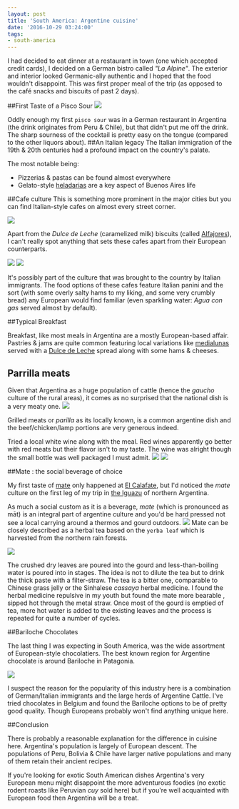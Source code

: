 ```yaml
---
layout: post
title: 'South America: Argentine cuisine'
date: '2016-10-29 03:24:00'
tags:
- south-america
---
```


I had decided to eat dinner at a restaurant in town (one which accepted credit cards), I decided on a German bistro called *"La Alpine"*. The exterior and interior looked Germanic-ally authentic and I hoped that the food wouldn't disappoint. This was first proper meal of the trip (as opposed to the café snacks and biscuits of past 2 days).

##First Taste of a Pisco Sour
<img src="https://lh3.googleusercontent.com/doDtiTItVA9dOxSHDEp4O8cpnG-qc0xJjNqoJYdZpxYMkDTJSoW_MloQM1bLBzc-5UxwE_NCHYs88-AS6-ejHhpaFWdhPXdMb5DQWSG7OXzob4LifCOYcYoOUX5PKe2qmvRnjmC5qd1oEknK1QOzNRxRkMXD7CUbQgrhGFBDeV0mVH9piTR5b10pdfli4il5OkW0BLJeDiis94OX2qESPWv200OYHpEqcfkZUMdR9Jxy8zE037nfTFhnwD-Ie_BioLsOUXNW5XPNjNl5jqgx7sDih2FBnllnAchleuU9nl3n9pI66LIGD87ZIWi4zdjMk2mApbDGIiqDllSjhefXR-NYX90E2ZUf1wGJrJ7etCs_tgbw51C4hcc2-gDYpFL-gHIYO9xN5U-woIwZVsvrR1Qlq4W2XWPXQfoAR5jwNMsxg31KNvvbaq3xh6GU9jVeNoqmz3M37w38MZoiFCQKd7_KCYwRUN2APapdqO1_Jb8Y0acMDDQkReO8jwZ8jyMCK2YR6MFJ83z4owd5wBkQIXuiToK3MXWpcYgrBiybXsmF936uTFZRcqPCy_MXjtETLNtt4hp7-oeMgzl5aebKI47icr0IkJ_kBPGJQjZQSw=w386-h686-no"/>

Oddly enough my first `pisco sour` was in a German restaurant in Argentina (the drink originates from Peru & Chile), but that didn't put me off the drink. The sharp sourness of the cocktail is pretty easy on the tongue (compared to the other liquors about).
##An Italian legacy
The Italian immigration of the 19th & 20th centuries had a profound impact on the country's palate. 

The most notable being:

* Pizzerias & pastas can be found almost everywhere
* Gelato-style [heladarias](https://www.lonelyplanet.com/argentina/buenos-aires/travel-tips-and-articles/buenos-aires-best-scoop-an-argentine-ice-cream-taste-off) are a key aspect of Buenos Aires life

##Cafe culture
This is something more prominent in the major cities but you can find Italian-style cafes on almost every street corner. 

<img src="https://lh3.googleusercontent.com/Q7VbKZo-1h6Cv0pGopnPyZQe-_zCEXrq-LO1xUOb4RM2RheJH5t3TlfQfy4aLRTl0dat6Foi8I3y0BKt9XuSG3tLdh4pKJh8XuXxu8SRdK5c3O_llazz0jG8ryImC02X4d5eLdoKd234f1tKXcX9IuFLyymnDbJQ2l9tzGBD5r5-UwIOcVKMTdPSPGhHiG1AaYXNbC18v7takeovbG50FZaAhdsCrHgfkIpTc3XEzMJX4CzkeaGQU7A80BfXYrSm3X_OC08LkIQNo3nCcUddE8c8921rMfPoaej9MAd2Adl4MPUQPzqyB-N07MpufsYT2pAqaN41nCFPJ-BFJ6UFyrwfhTff5XN6_unLkWfGAL2yL6Cib8cRYKKRdlgyD4w0getLlGIqARwKi6YcZc9VaacaFI1W78XCMJQsimOyUUMjEmpBZUBTQuIfAkwBPtoIAaJrsfmo0x8m_p4mgHU37_YiG5ayW13scm0S1GN7PY189KcPkPjyqEcraIupNx-p3W2i_xhIME3Um7reaRkF-bSzB4sf5XvTLBxQRaqB97cA1kSS3sBQ2owAhUUGik_Dzp_DO_K4YIT4JOeWd1FzHh-LTkqregMltoDJlSFG8A=w551-h979-no"/>

Apart from the *Dulce de Leche* (caramelized milk) biscuits (called [Alfajores](http://www.chowhound.com/recipes/alfajores-28373)), I can't really spot anything that sets these cafes apart from their European counterparts. 

<img src="https://lh3.googleusercontent.com/YFG0eE_3Z_SGdUrZry1D40ZNf1D3kb8yA1FUCBmMq3om7bfFJRs2mLFgRDLKDcVGS2twSQq4yx5ztYWIwjMEiq9IbEKWRPZoU-jF1_16X4Zn5ohY7OFTW168pB-V11BridbEVXSt6rRhZoyaMkaNuv2ulf2kTSLshvEck7EjA6DQQvH8TQCWCCCqDoi2KITNkFpH2_V9J0-QWDjEe-Jj8DCiq89kWTo7hI0l10QORj0arvvbhXD67_kmGO61pUm2cpMkQ164UUc72ULHD13L8xQpw7CTyzw_Zlz8VqQJxYhUhsS4elCFB5bje0PUT6OH3l8oXsGM8J4JOHAQhdlPrPvJRHTpZq1zi5qvjCKCh5aZ5Zdp-nRfI8bjoVqee17FWMmf1AdRfo999XfLF3xnrxw4NS01-eibV9UsvF2JGRrXCxF7vO9TXx-WSwr7nt4w8tvkVBCDGTZDMrHumn1hBjeggO99pLlNgwoWCej1OabOz3mpdiw3dz78PEBFKE2fTYp--rF2FBy9OnfKlHiwlEQAJSMVUl2BDG7TPkcItA_dIBURcczssXtMSo4lw5Te2BWy9y9rb12FRbeNkpIUSGLDntLg7mR4UvnxV9oQdg=w1220-h686-no"/>

<img src="https://lh3.googleusercontent.com/gqQb7ycibtw03V1yCLsXZsydATHWH1UY203b3Ag-2IjWtEPXyW8Bli4zNreUcSNpP4kX_EPbLUFrZ83kzRWyM2-dyHuGIGHNoUhZNBmdz65azMzY1ZWegG512_8s9xtL__CkP2qBjnDe7MEt46aKVFxFYlS3_4gyjwb4y8StIX_dPtjLAWKsPm5SpG3T5RvrwhbvXneFs8DE8owpQtxaXaY5oXiGpvAwuJDBYnx9dHAVXSNq4DVI7Xk288GkT33z-opdxSgeXEi3xG8AQox9vbCo_ry8kQljHM6S1DjoQASy_yOBLf9Jva0SuOdAXtqvQSPJrF2haEvwG20L89vbkJdw4aP0UpPPgwkj3ZNP5Meu6t7ZKDxPeFGilGI_HvjK1HUV4sgLo4EFFf8sdWhHuAWpW0aWHa5Uw_mlNx3ln0ZKisJbA80zi8R_aFckPYOBycsQY6FLX125bgq-ED194WFdpJQi0NwSb7Jp4BnMtHQQQRDGnXv_zk5McH1pKsuXZnHHssdUJp7mzPn3QF__D0J-PjJWTgnqF1gLCHdeiGF58DhGHHXcfikeV_OjYrirlulBhj0I5yUoj0yoZWS546DGazyBlfVvSQJD2YlYsg=w1741-h979-no"/>

It's possibly part of the culture that was brought to the country by Italian immigrants. The food options of these cafes feature Italian panini and the sort (with some overly salty hams to my liking, and some very crumbly bread) any European would find familiar (even sparkling water: *Agua con gas* served almost by default).

##Typical Breakfast

Breakfast, like most meals in Argentina are a mostly European-based affair. Pastries & jams are quite common featuring local variations like [medialunas](http://rebeccasinternationalkitchen.com/medialunas-argentinian-croissants/) served with a [Dulce de Leche](https://en.wikipedia.org/wiki/Dulce_de_leche) spread along with some hams & cheeses.

## Parrilla meats

Given that Argentina as a huge population of cattle (hence the *gaucho* culture of the rural areas), it comes as no surprised that the national dish is a very meaty one.
<img src="https://lh3.googleusercontent.com/4RTnDas5sIB-NfMIRYwkqPV-1fKwAHp4XiOSODq366QGpcmQe3A80qwn8Cx4SaZahmcqAQVYiNFbdzjA28eyn7hGAC84QZCpOvfQRJKMmvo3KIktav-Q4gyfVv7v9-cxY1p-vsZAvjY05FTvz9WmhHD6SvJSZr9SSFBbyIR7BVMGHkc1WULe1WlAtKHq2qdizcVSAKdHBvAjJMGZFt-QYGQErDjLoi94mpyLNaN9NhW4sSuIOvmKdcZm2SmybMheIKzhG7AdAEXkVO7Zo3CtpFbkHCoShfbVSZhsWopE3Omi98kyAKr0AjXs54-1wj5AYBmsq-GfinPzFqNeVZEsgKdIk0Y-SbUTMycflsxcgXRWFlVCDqgRR5AVRpL4Ks8ls1CBE19jxnzLIv1RdqI75JjprW3qYDEScULkFxgCeB2b71OS8WQ7lPhhhdMcld5DuGae1A-flDX9DHIL2qK-a5kpP7bdYHOc2-AstHNpWlJ5iYB6eOc_av-qA-TGntsoWfBvFAD5ECmhq2WuGVM22GmipuD0BjDt1KKmS2wtuEU3X3qb-8E41gW-_HkV_a-zbQjRgNviYlyN_l0LEl04ZbTV9qLaASQm4MaBAHOIAg=w1220-h686-no"/>

Grilled meats or *parilla* as its locally known, is a common argentine dish and the beef/chicken/lamp portions are very generous indeed.

Tried a local white wine along with the meal. Red wines apparently go better with red meats but their flavor isn't to my taste. The wine was alright though the small bottle was well packaged I must admit.
<img src="https://lh3.googleusercontent.com/k5myJNDnAdKxrmI4pU_kTzC6xOCrHHPeZ0a1dgUJF4UH4icp-dhQSPtz27vlNQgtwVqBp41-5RD7T2TjlqotCLfeZoj6VOQSWefZrCmCm6bUqs-SistFNkssBRkXeYwYFvk5izKN2HI9mXvpU_XSJbF0lCIUJg9nF1zim9Y_ErC23Q2oucl_Gq6XmdBlKiHhNr1uegUOVS62VbAXkwXs7q19-EF73nxt-mXSFp2NK27dNkAClkoZ7smtWriKtzNfIpeK30KKuZxJVj527qMg5eJcCZzDN_RhbZwL1UO8vMVbtE_iF_XVLidfTlYM-ot4ydUm98NPjhZ1x8_y96TL06n6b4G5-FqntEIhW5V_fAmijksDV3EsY1EhuhSWoKcFv9N68UMyj2wjJSo2IHuesYI8XLRGthgD0ONDR9dwocIStCIAqs_18AndwlZVbhvpaI3jprYvZZa-5CvYVMUndJPPcW4WOJ-KBZLilCR7_qxH7Mazl7fD0kQpsjMcJmTZxe66InCPIbmKGeEi0NcJSIy5evYPPq5v2PiJHeH_LThX5tv1UTTpysgIQj9twQ8oCdhQ3DKGE58a7w4piB9Zbd8EoNUpLUt7bAFZ2PRoug=w386-h686-no"/>
<img src="https://lh3.googleusercontent.com/gzbudh9XlGdAbJMqdyzSAMa1Hn5grwu-H8fFUB46Kg9ThtFnUMa9zM_Vc6MyMS3EsC3ZNqYUI9MZ9wyw06YDiciLJA4AyXwzOPxvCwk9hDoy8A9CT7MqwHTPc05hS8-ROSPgp8DlSQMYLUa57G49m1lKPRSraYKgL-bsuDe2YVshshykMTWIXsYRujQIP0i07wXMy5dHl6PriNc7VdCsOUss1XuEOTHhz-KbfrP9idY-AHxiOJ1PJZaxAwjUeQRHZ3Z_wX2vTdObzVvoYOpPpu_8pAWq5FW7ridNlhXeYYJzRT3VHcJh6PIUOhDbqVXWGhma25vcn2BijO8ir3T14CMGMZzM1I310Pma4ZbG92zH2eFwu06-jJvo3_QoqGkjuRoD-XSZ12u0_KhZYmlj6hDDKj5-sLl2G7xtaUfflYS5xKE49hqZJR1RX2l9-vfW-ra1lzLH839N9qAIuGde7LGnaB04ILvBWpZ43LTYxcbBtp3xuWvJkd-ZGk1OQ8xHgcsBtGKAjyKxCrmBLuC2Cy4iHjGRPJg283sIkWVQ9G0qNN2KAzZsWtu5S_iyG-nAC0R_3_EQsEoNEH7gIvs8mrrAUQ8bRDpKNsp99_wp1w=w386-h686-no"/>

##Mate : the social beverage of choice	

My  first taste of [mate](https://en.wikipedia.org/wiki/Mate_(beverage)) only happened at [El Calafate](https://www.lonelyplanet.com/argentina/patagonia/el-calafate), but I'd noticed the *mate* culture on the first leg of my trip in [the Iguazu](/2016/08/12/south-america-iguazu-falls-day-2/) of northern Argentina.

As much a social custom as it is a beverage, *mate* (which is pronounced as māt) is an integral part of argentine culture and you'd be hard pressed not see a local carrying around a thermos and gourd outdoors.
<img src="https://lh3.googleusercontent.com/T27DFRLWCorMPFiAI0pvS0K-d8thXa_l7NROioc2VB-djrvzOqqZCLmua4OcvKcMRa0QjvWRE0focCj8EPdWIXQdxnfZueM7y9Y5ei20NCjKHjeXJGPfUb6fJPQrLkIVepgy2rE8yNgbELl6GNcliJvxtaLS9cscVFb2Wyx6EFe1CpPpgihny0EGK5EllBdvNqZes7odkTETQFIRK0IOdTfdbtY5V_rWH2teNT7vwNTC4y53vsY5uCdGUAb3rZ79v6-BejmfUE3-4f5Me8VMYl8ABflNi7rbborP2OwqsD5BQ0q7MfNc0fFSlYQ2LqJauXg117Dt-WeKnES9B0xNR5gY4BUUXdbgHc-9FO7pLKbvbAs89UDgxb_54sfRpULxb9vRgCnGNeB4EA2qUGT9K_VN1a-uvbyzJQ9YWol54e1kuSPy5OhN2TuPYCSw96rKeC2hZToox_zYsJgEztccpB_W1I4q4KmRTBSFYOB-EWFisx6xHH4DsPkG-HdK4GAHI6HdlCHn2eAJhgHkkA7skeK28DbVr3IeCWiFyiRlchvz-e6knMvbX4LHqQ3wHdCqJgfHFL5_zfPwrsDA694YGizAKH2om5lhEOiN2Q2ivA=w551-h979-no"/>
Mate can be closely described as a herbal tea based on the `yerba leaf` which is harvested from the northern rain forests.

<img src="https://lh3.googleusercontent.com/dEySCYI2zTOZFY0XnMOzmjy4lyQKgP9bqcO92_wjXOk5trFbTVhnwRDkpEf8aSdMYZ0EqVGaQKXIZyq3lBfFEnKIWa6LJ8Q7ckuQ_fyQl31nBL6FVP7CGQ7rpEKDJc5RIk-BeBtSE90DZBXF4KylPEkSSRTNFM9RoehPDTB7p-0ZtY4031c-CqwB6V-z9OTeav-eaGX62sUxQKP1LEu9Z35pCXpC5p6WbmyeGwCu_SFsAwB9cKziyePXb1yYFldB1R3fxcHVeOerQuZrIi5ZojXQUbioLuh_xO910jb5kkf6w4io7-rGmbk_Q6efvXyAMc9HHdE_Js8KNr5084oIOa77AwVwxawzbjBsvefItIbJcPIBX2XDXRJJqNmmYImKLOsV9Stm7sVuT20IVOGEdTcIyVJ9xWlvsrOMgaOAqeSwvfhDJW91TSoR1OkV3baHjAsQl6dbIDQvoytPH4uisHRrT1HjPICIquUdzyXlPn-sN2MGTfjDr238lJ5NiFDMsiGu8hJRKcBJlXRDXuH_W_Zu00ZCFa5qubAla42MhlkCfnAwotW6yarmdegEf2KBHSi4cZtfa6JKjS02cJeLBw5WTU_FJCmbtO-2Z78yjA=w551-h979-no"/>

The crushed dry leaves are poured into the gourd and less-than-boiling water is poured into in stages. The idea is not to dilute the tea but to drink the thick paste with a filter-straw. The tea is a bitter one, comparable to Chinese grass jelly or the Sinhalese *cassaya* herbal medicine. I found the  herbal medicine repulsive in my youth but found the mate more bearable , sipped hot through the metal straw. Once most of the gourd is emptied of tea, more hot water is added to the existing leaves and the process is repeated for quite a number of cycles. 

##Bariloche Chocolates

The last thing I was expecting in South America, was the wide assortment of European-style chocolatiers. The best known region for Argentine chocolate is around Bariloche in Patagonia. 

<img src="https://lh3.googleusercontent.com/mbV5ZqMUPsDFr03mQVGXsVaoi_sdyDG3nMysB2OrcP23LpSA6CPXjzocjifFXzXXSM0o6jlmI0e5yTfsRzqjIkdvOGMhWxrzvDXo5p6WXQjmHaXK9RBcgaZkCsma5_e3VLi1oagQB6ujDcKQzmI0VPMmKe9Wwv_9JGDN7kM0zV_RtexEHlZ0hhQyMueNbWMtmjDkKvRZZuSUFYeFi9tTvWB64ceKk-G1Gkeeyrok9fvJsCtfL9eO_ypARt-3Yj0clSgHpfMHSEFOy9f32pfEwNlFH1hUMFeqmXK1c6bf4fpTTa0a3dcSh8OBFY608_8K8HVom1Sp5YPce7t5CVf_PzsXA-xtf3Z3KxSN3Bary3N690EvtF6noVTi3UkH-gD-FOqQ81ICtVu5GCpMnjyftJ70kNDxJPRJBl-bRsCiWDtuGx6ZqtsiF7Is_bpUyj-W7vEXDWfsDAas2CUe1jtU2VSODouEtMCbvvsOMRlKONjqMnxmv2o4tib095wKUxW9YRZQRvvcguHXtqBA2zF9mDUXKaGJo4Us849ur_tkZoIXt5YKekG4Mv4XP78VpkcotX2lC0S7nbHlTW4WsYyx3qd_OrI-RnyJdNjqTNgkRQ=w386-h686-no"/>

I suspect the reason for the popularity of this industry here is a combination of German/Italian immigrants and the large herds of Argentine Cattle. I've tried chocolates in Belgium and found the Bariloche options to be of pretty good quality. Though Europeans probably won't find anything unique here.

##Conclusion

There is probably a reasonable explanation for the difference in cuisine here. Argentina's population is largely of European descent. The populations of Peru, Bolivia & Chile have larger native populations and many of them retain their ancient recipes.

If you're looking for exotic South American dishes Argentina's very European menu might disappoint the more adventurous foodies (no exotic rodent roasts like Peruvian *cuy* sold here) but if you're well acquainted with European food then Argentina will be a treat.
